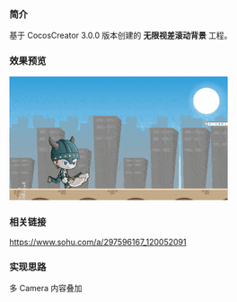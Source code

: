 ### 简介
基于 CocosCreator 3.0.0 版本创建的 **无限视差滚动背景** 工程。

### 效果预览
![image](../../gif/202201/2022012013.gif)

### 相关链接
https://www.sohu.com/a/297596167_120052091

### 实现思路
多 Camera 内容叠加